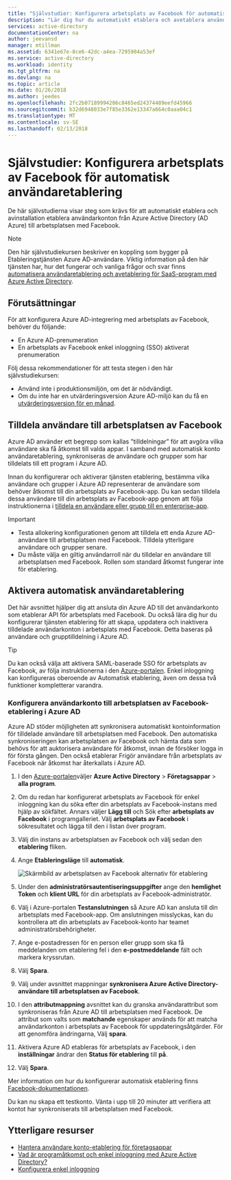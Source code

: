 ```yaml
---
title: "Självstudier: Konfigurera arbetsplats av Facebook för automatisk användaretablering med Azure Active Directory | Microsoft Docs"
description: "Lär dig hur du automatiskt etablera och avetablera användarkonton från Azure AD till arbetsplatsen med Facebook."
services: active-directory
documentationCenter: na
author: jeevansd
manager: mtillman
ms.assetid: 6341e67e-8ce6-42dc-a4ea-7295904a53ef
ms.service: active-directory
ms.workload: identity
ms.tgt_pltfrm: na
ms.devlang: na
ms.topic: article
ms.date: 01/26/2018
ms.author: jeedes
ms.openlocfilehash: 2fc2b07189994206c8465ed24374489eefd45966
ms.sourcegitcommit: b32d6948033e7f85e3362e13347a664c0aaa04c1
ms.translationtype: MT
ms.contentlocale: sv-SE
ms.lasthandoff: 02/13/2018
---
```

# <a name="tutorial-configure-workplace-by-facebook-for-automatic-user-provisioning"></a>Självstudier: Konfigurera arbetsplats av Facebook för automatisk användaretablering

De här självstudierna visar steg som krävs för att automatiskt etablera och avinstallation etablera användarkonton från Azure Active Directory (AD Azure) till arbetsplatsen med Facebook.

>[!NOTE]
>Den här självstudiekursen beskriver en koppling som bygger på Etableringstjänsten Azure AD-användare. Viktig information på den här tjänsten har, hur det fungerar och vanliga frågor och svar finns [automatisera användaretablering och avetablering för SaaS-program med Azure Active Directory](active-directory-saas-app-provisioning.md).

## <a name="prerequisites"></a>Förutsättningar

För att konfigurera Azure AD-integrering med arbetsplats av Facebook, behöver du följande:

- En Azure AD-prenumeration
- En arbetsplats av Facebook enkel inloggning (SSO) aktiverat prenumeration

Följ dessa rekommendationer för att testa stegen i den här självstudiekursen:

- Använd inte i produktionsmiljön, om det är nödvändigt.
- Om du inte har en utvärderingsversion Azure AD-miljö kan du få en [utvärderingsversion för en månad](https://azure.microsoft.com/pricing/free-trial/).

## <a name="assign-users-to-workplace-by-facebook"></a>Tilldela användare till arbetsplatsen av Facebook

Azure AD använder ett begrepp som kallas ”tilldelningar” för att avgöra vilka användare ska få åtkomst till valda appar. I samband med automatisk konto användaretablering, synkroniseras de användare och grupper som har tilldelats till ett program i Azure AD.

Innan du konfigurerar och aktiverar tjänsten etablering, bestämma vilka användare och grupper i Azure AD representerar de användare som behöver åtkomst till din arbetsplats av Facebook-app. Du kan sedan tilldela dessa användare till din arbetsplats av Facebook-app genom att följa instruktionerna i [tilldela en användare eller grupp till en enterprise-app](https://docs.microsoft.com/azure/active-directory/active-directory-coreapps-assign-user-azure-portal).

>[!IMPORTANT]
>*   Testa allokering konfigurationen genom att tilldela ett enda Azure AD-användare till arbetsplatsen med Facebook. Tilldela ytterligare användare och grupper senare.
>*   Du måste välja en giltig användarroll när du tilldelar en användare till arbetsplatsen med Facebook. Rollen som standard åtkomst fungerar inte för etablering.

## <a name="enable-automated-user-provisioning"></a>Aktivera automatisk användaretablering

Det här avsnittet hjälper dig att ansluta din Azure AD till det användarkonto som etablerar API för arbetsplats med Facebook. Du också lära dig hur du konfigurerar tjänsten etablering för att skapa, uppdatera och inaktivera tilldelade användarkonton i arbetsplats med Facebook. Detta baseras på användare och grupptilldelning i Azure AD.

>[!Tip]
>Du kan också välja att aktivera SAML-baserade SSO för arbetsplats av Facebook, av följa instruktionerna i den [Azure-portalen](https://portal.azure.com). Enkel inloggning kan konfigureras oberoende av Automatisk etablering, även om dessa två funktioner kompletterar varandra.

### <a name="configure-user-account-provisioning-to-workplace-by-facebook-in-azure-ad"></a>Konfigurera användarkonto till arbetsplatsen av Facebook-etablering i Azure AD

Azure AD stöder möjligheten att synkronisera automatiskt kontoinformation för tilldelade användare till arbetsplatsen med Facebook. Den automatiska synkroniseringen kan arbetsplatsen av Facebook och hämta data som behövs för att auktorisera användare för åtkomst, innan de försöker logga in för första gången. Den också etablerar Frigör användare från arbetsplats av Facebook när åtkomst har återkallats i Azure AD.

1. I den [Azure-portalen](https://portal.azure.com)väljer **Azure Active Directory** > **Företagsappar** > **alla program**.

2. Om du redan har konfigurerat arbetsplats av Facebook för enkel inloggning kan du söka efter din arbetsplats av Facebook-instans med hjälp av sökfältet. Annars väljer **Lägg till** och Sök efter **arbetsplats av Facebook** i programgalleriet. Välj **arbetsplats av Facebook** i sökresultatet och lägga till den i listan över program.

3. Välj din instans av arbetsplatsen av Facebook och välj sedan den **etablering** fliken.

4. Ange **Etableringsläge** till **automatisk**. 

    ![Skärmbild av arbetsplatsen av Facebook alternativ för etablering](./media/active-directory-saas-facebook-at-work-provisioning-tutorial/provisioning.png)

5. Under den **administratörsautentiseringsuppgifter** ange den **hemlighet Token** och **klient URL** för din arbetsplats av Facebook-administratör.

6. Välj i Azure-portalen **Testanslutningen** så Azure AD kan ansluta till din arbetsplats med Facebook-app. Om anslutningen misslyckas, kan du kontrollera att din arbetsplats av Facebook-konto har teamet administratörsbehörigheter.

7. Ange e-postadressen för en person eller grupp som ska få meddelanden om etablering fel i den **e-postmeddelande** fält och markera kryssrutan.

8. Välj **Spara**.

9. Välj under avsnittet mappningar **synkronisera Azure Active Directory-användare till arbetsplatsen av Facebook**.

10. I den **attributmappning** avsnittet kan du granska användarattribut som synkroniseras från Azure AD till arbetsplatsen med Facebook. De attribut som valts som **matchande** egenskaper används för att matcha användarkonton i arbetsplats av Facebook för uppdateringsåtgärder. För att genomföra ändringarna, Välj **spara**.

11. Aktivera Azure AD etableras för arbetsplats av Facebook, i den **inställningar** ändrar den **Status för etablering** till **på**.

12. Välj **Spara**.

Mer information om hur du konfigurerar automatisk etablering finns [Facebook-dokumentationen](https://developers.facebook.com/docs/facebook-at-work/provisioning/cloud-providers).

Du kan nu skapa ett testkonto. Vänta i upp till 20 minuter att verifiera att kontot har synkroniserats till arbetsplatsen med Facebook.

## <a name="additional-resources"></a>Ytterligare resurser

* [Hantera användare konto-etablering för företagsappar](active-directory-saas-tutorial-list.md)
* [Vad är programåtkomst och enkel inloggning med Azure Active Directory?](active-directory-appssoaccess-whatis.md)
* [Konfigurera enkel inloggning](active-directory-saas-facebook-at-work-tutorial.md)


